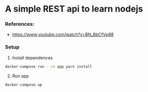 # A simple REST api to learn nodejs

### References:
- https://www.youtube.com/watch?v=BN_8bCfVp88


### Setup
1. Install dependences
```bash
docker-compose run --rm app yarn install
```

2. Run app
```bash
docker-compose up
```
